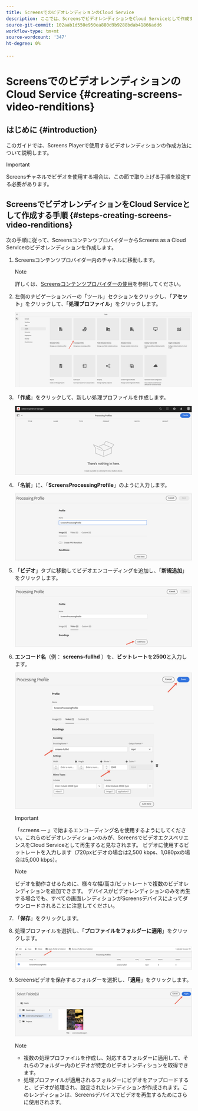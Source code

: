 ```yaml
---
title: ScreensでのビデオレンディションのCloud Service
description: ここでは、ScreensでビデオレンディションをCloud Serviceとして作成する方法について説明します。
source-git-commit: 102aab1d550e950ea880d9b9288bdab41866add6
workflow-type: tm+mt
source-wordcount: '347'
ht-degree: 0%

---
```



# ScreensでのビデオレンディションのCloud Service {#creating-screens-video-renditions}

## はじめに {#introduction}

このガイドでは、Screens Playerで使用するビデオレンディションの作成方法について説明します。

>[!IMPORTANT]
>Screensチャネルでビデオを使用する場合は、この節で取り上げる手順を設定する必要があります。

## ScreensでビデオレンディションをCloud Serviceとして作成する手順 {#steps-creating-screens-video-renditions}

次の手順に従って、ScreensコンテンツプロバイダーからScreens as a Cloud Serviceのビデオレンディションを作成します。

1. Screensコンテンツプロバイダー内のチャネルに移動します。

   >[!NOTE]
   >詳しくは、[Screensコンテンツプロバイダーの使用](https://experienceleague.adobe.com/docs/experience-manager-cloud-service/screens-as-cloud-service/configure-screens-cloud/using-screens-content-provider.html?lang=en#screens-content-provider)を参照してください。

1. 左側のナビゲーションバーの「ツール」セクションをクリックし、「**アセット**」をクリックして、「**処理プロファイル**」をクリックします。

   ![](/help/screens-cloud/assets/configure/screens-cp-3.png)

1. 「**作成**」をクリックして、新しい処理プロファイルを作成します。

   ![](/help/screens-cloud/assets/configure/screens-video-2.png)

1. 「**名前**」に、「**ScreensProcessingProfile**」のように入力します。

   ![](/help/screens-cloud/assets/configure/screens-video-3.png)

1. 「**ビデオ**」タブに移動してビデオエンコーディングを追加し、「**新規追加**」をクリックします。

   ![](/help/screens-cloud/assets/configure/screens-video-4a.png)

1. **エンコード名**（例： **screens-fullhd** ）を、**ビットレート**&#x200B;を&#x200B;**2500**&#x200B;と入力します。

   ![](/help/screens-cloud/assets/configure/screens-video-4.png)

   >[!IMPORTANT]
   >「screens — 」で始まるエンコーディング名を使用するようにしてください。これらのビデオレンディションのみが、ScreensでビデオエクスペリエンスをCloud Serviceとして再生すると見なされます。 ビデオに使用するビットレートを入力します（720pxビデオの場合は2,500 kbps、1,080pxの場合は5,000 kbps）。

   >[!NOTE]
   >ビデオを動作させるために、様々な幅/高さ/ビットレートで複数のビデオレンディションを追加できます。 デバイスがビデオレンディションのみを再生する場合でも、すべての画面レンディションがScreensデバイスによってダウンロードされることに注意してください。

1. 「**保存**」をクリックします。

1. 処理プロファイルを選択し、「**プロファイルをフォルダーに適用**」をクリックします。

   ![](/help/screens-cloud/assets/configure/screens-video-5.png)

1. Screensビデオを保存するフォルダーを選択し、「**適用**」をクリックします。

   ![](/help/screens-cloud/assets/configure/screens-video-6.png)

   >[!NOTE]
   >* 複数の処理プロファイルを作成し、対応するフォルダーに適用して、それらのフォルダー内のビデオが特定のビデオレンディションを取得できます。
   >* 処理プロファイルが適用されるフォルダーにビデオをアップロードすると、ビデオが処理され、設定されたレンディションが作成されます。このレンディションは、Screensデバイスでビデオを再生するためにさらに使用されます。


